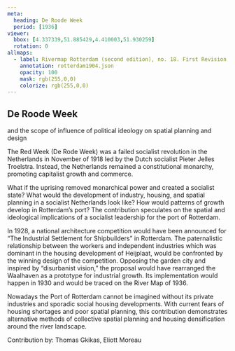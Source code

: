 ```yaml
---
meta:
  heading: De Roode Week
  period: [1936]
viewer:
  bbox: [4.337339,51.885429,4.410003,51.930259]
  rotation: 0
allmaps:
  - label: Rivermap Rotterdam (second edition), no. 18. First Revision, serie II, 1904. Scale 1:10,000. Geoplaza, VU Amsterdam. National Archives. Signature LL.11007gk
    annotation: rotterdam1904.json
    opacity: 100
    mask: rgb(255,0,0)
    colorize: rgb(255,0,0)
---
```

## De Roode Week

and the scope of influence of political ideology on spatial planning and design


The Red Week (De Rode Week) was a failed socialist revolution in the Netherlands in November of 1918 led by the Dutch socialist Pieter Jelles Troelstra. Instead, the Netherlands remained a constitutional monarchy, promoting capitalist growth and commerce.

What if the uprising removed monarchical power and created a socialist state? What would the development of industry, housing, and spatial planning in a socialist Netherlands look like? How would patterns of growth develop in Rotterdam’s port? The contribution speculates on the spatial and ideological implications of a socialist leadership for the port of Rotterdam.

In 1928, a national architecture competition would have been announced for “The Industrial Settlement for Shipbuilders” in Rotterdam. The paternalistic relationship between the workers and independent industries which was dominant in the housing development of Heijplaat, would be confronted by the winning design of the competition. Opposing the garden city and inspired by “disurbanist vision,” the proposal would have rearranged the Waalhaven as a prototype for industrial growth. Its implementation would happen in 1930 and would be traced on the River Map of 1936.

Nowadays the Port of Rotterdam cannot be imagined without its private industries and sporadic social housing developments. With current fears of housing shortages and poor spatial planning, this contribution demonstrates alternative methods of collective spatial planning and housing densification around the river landscape. 

Contribution by:
Thomas Gkikas, Eliott Moreau
